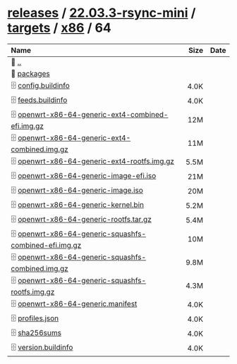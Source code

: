 ---
---

# [releases](/releases/) / [22.03.3-rsync-mini](/releases/22.03.3-rsync-mini/) / [targets](/releases/22.03.3-rsync-mini/targets/) / [x86](/releases/22.03.3-rsync-mini/targets/x86/) / 64


| Name | Size | Date |
|:---|---:|---|
| 📁 [..](../) | | |
| 📁 [packages](packages) | | |
| 🗄️ [config.buildinfo](./config.buildinfo) | 4.0K | |
| 🗄️ [feeds.buildinfo](./feeds.buildinfo) | 4.0K | |
| 🗄️ [openwrt-x86-64-generic-ext4-combined-efi.img.gz](./openwrt-x86-64-generic-ext4-combined-efi.img.gz) | 12M | |
| 🗄️ [openwrt-x86-64-generic-ext4-combined.img.gz](./openwrt-x86-64-generic-ext4-combined.img.gz) | 11M | |
| 🗄️ [openwrt-x86-64-generic-ext4-rootfs.img.gz](./openwrt-x86-64-generic-ext4-rootfs.img.gz) | 5.5M | |
| 🗄️ [openwrt-x86-64-generic-image-efi.iso](./openwrt-x86-64-generic-image-efi.iso) | 21M | |
| 🗄️ [openwrt-x86-64-generic-image.iso](./openwrt-x86-64-generic-image.iso) | 20M | |
| 🗄️ [openwrt-x86-64-generic-kernel.bin](./openwrt-x86-64-generic-kernel.bin) | 5.2M | |
| 🗄️ [openwrt-x86-64-generic-rootfs.tar.gz](./openwrt-x86-64-generic-rootfs.tar.gz) | 5.4M | |
| 🗄️ [openwrt-x86-64-generic-squashfs-combined-efi.img.gz](./openwrt-x86-64-generic-squashfs-combined-efi.img.gz) | 10M | |
| 🗄️ [openwrt-x86-64-generic-squashfs-combined.img.gz](./openwrt-x86-64-generic-squashfs-combined.img.gz) | 9.8M | |
| 🗄️ [openwrt-x86-64-generic-squashfs-rootfs.img.gz](./openwrt-x86-64-generic-squashfs-rootfs.img.gz) | 4.3M | |
| 🗄️ [openwrt-x86-64-generic.manifest](./openwrt-x86-64-generic.manifest) | 4.0K | |
| 🗄️ [profiles.json](./profiles.json) | 4.0K | |
| 🗄️ [sha256sums](./sha256sums) | 4.0K | |
| 🗄️ [version.buildinfo](./version.buildinfo) | 4.0K | |

